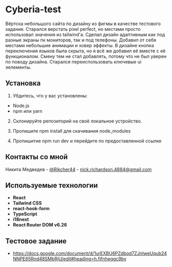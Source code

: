 # Cyberia-test

Вёртска небольшого сайта по дизайну из фигмы в качестве тестового задания. Старался верстать pixel perfect, но местами просто использовал значения из tailwind'а. Сделал дизайн адаптивным как под разные экраны пк мониторов, так и под телефоны. Добавил от себя местами небольшие анимации и ховер эффекты. В дизайне кнопка переключения языков была скрыта, но я всё же добавил её вместе с её функционалом. Смену тем не стал добавлять, потому что не был уверен по поводу дизайна. Старался переиспользовать ключевые ui эелементы. 


## Установка

1. Убдитесь, что у вас установлены:

- Node.js 
- npm или yarn 

2. Склонируйте репозиторий на своё локальное устройство.

3. Пропишите npm install для скачивания node_modules

4. Пропишитие npm run dev и перейдите по предоставленной ссылке

## Контакты со мной

Никита Медведев - [@Rikcher44](https://web.telegram.org/k/#@Rikcher44) - nick.richardson.4884@gmail.com

## Используемые технологии

- **React**
- **Tailwind CSS**
- **react-hook-form**
- **TypeScript**
- **i18next**
- **React Router DOM v6.26**

## Тестовое задание

- https://docs.google.com/document/d/1urEXBU6PZdbod7ZJnIweUqub24NNPE65Rnd48SMbRjU/edit#heading=h.fjfnheggc9by
